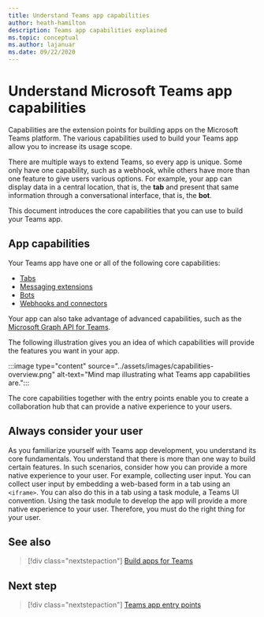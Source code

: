 ```yaml
---
title: Understand Teams app capabilities
author: heath-hamilton
description: Teams app capabilities explained
ms.topic: conceptual
ms.author: lajanuar
ms.date: 09/22/2020
---
```


# Understand Microsoft Teams app capabilities

Capabilities are the extension points for building apps on the Microsoft Teams platform. The various capabilities used to build your Teams app allow you to increase its usage scope.

There are multiple ways to extend Teams, so every app is unique. Some only have one capability, such as a webhook, while others have more than one feature to give users various options. For example, your app can display data in a central location, that is, the **tab** and present that same information through a conversational interface, that is, the **bot**.

This document introduces the core capabilities  that you can use to build your Teams app.

## App capabilities

Your Teams app have one or all of the following core capabilities:

* [Tabs](../tabs/what-are-tabs.md)
* [Messaging extensions](../messaging-extensions/what-are-messaging-extensions.md)
* [Bots](../bots/what-are-bots.md)
* [Webhooks and connectors](../webhooks-and-connectors/what-are-webhooks-and-connectors.md)

Your app can also take advantage of advanced capabilities, such as the [Microsoft Graph API for Teams](https://docs.microsoft.com/graph/teams-concept-overview).

The following illustration gives you an idea of which capabilities will provide the features you want in your app.

:::image type="content" source="../assets/images/capabilities-overview.png" alt-text="Mind map illustrating what Teams app capabilities are.":::

The core capabilities together with the entry points enable you to create a collaboration hub that can provide a native experience to your users. 

## Always consider your user

As you familiarize yourself with Teams app development, you understand its core fundamentals. You understand that there is more than one way to build certain features. In such scenarios, consider how you can provide a more native experience to your user.
For example, collecting user input. You can collect user input by embedding a web-based form in a tab using an `<iframe>`. You can also do this in a tab using a task module, a Teams UI convention. Using the task module to develop the app will provide a more native experience to your user. Therefore, you must do the right thing for your user.

## See also

> [!div class="nextstepaction"]
> [Build apps for Teams](../overview.md)
## Next step

> [!div class="nextstepaction"]
> [Teams app entry points](../concepts/extensibility-points.md)
